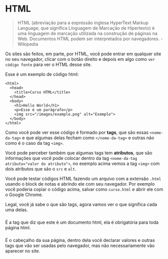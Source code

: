# HTML

> HTML (abreviação para a expressão inglesa HyperText Markup Language, que significa Linguagem de Marcação de Hipertexto) é uma linguagem de marcação utilizada na construção de páginas na Web. Documentos HTML podem ser interpretados por navegadores. - Wikipedia

Os sites são feitos, em parte, por HTML, você pode entrar em qualquer site no seu navegador, clicar com o botão direito e depois em algo como `ver código fonte` para ver o HTML desse site.


Esse é um exemplo de código html:

```
<html>
  <head>
    <title>Curso HTML</title>
  </head>
  <body>
    <h1>Hello World</h1>
    <p>Esse é um parágrafo</p>
    <img src="/images/example.png" alt="Exemplo">
  </body>
</html>
```

Como você pode ver esse código é formado por <b>tags</b>, que são essas `<nome-da-tag>` e que algumas delas fecham como `</nome-da-tag>` e outras não como é o caso da tag `<img>`.

Você pode perceber também que algumas tags tem <b>atributos</b>, que são informações que você pode colocar dentro da tag `<nome-da-tag atributo="valor do atributo">`, no exemplo acima vemos a tag `<img>` com dois atributos que são o `src` e `alt`.

Você pode testar códigos HTML fazendo um arquivo com a extensão `.html` usando o block de notas e abrindo ele com seu navegador. Por exemplo você poderia copiar o código acima, salvar como `curso.html` e abrir ele com o Google Chrome.

Legal, você já sabe o que são tags, agora vamos ver o que significa cada uma delas.

### <html>

É a tag que diz que este é um documento html, ela é obrigatória para toda página html.

### <head>

É o cabeçalho da sua página, dentro dela você declarar valores e outras tags que vão ser usadas pelo navegador, mas não necessariamente vão aparecer no site.

### <title>

É a tag que define o título da página para o navegador. Sabe o título que aparece na aba ou na janela? Essa tag que define ele.

### <body>

É o corpo da sua página, tudo que estiver dentro dessa tag vai aparecer no site.

### <h1>

É uma tag de título, existem outras parecidas que são: `<h2>`, `<h3>`, `<h4>`, `<h5>` e `<h6>`. Tente usá-las e ver a diferença.

### <p>

É uma tag para definir parágrafos.

### <img>

É uma tag para colocar imagens na página, os atributos `src` (source/local do arquivo) e alt (texto alternativo caso a imagem não abra) são obrigatórios.

Vou adicionar mais conteúdo aqui, mas se você quiser se adiantar, existem muitos cursos e tutoriais na internet sobre esse assunto, por exemplo:

- [XTI](https://www.youtube.com/watch?v=nIduUA04HFo).
- [iMasters](https://imasters.com.br/secao/front-end/html/)

Obrigado.
